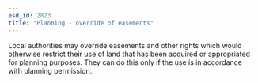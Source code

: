 ```yaml
---
esd_id: 2823
title: "Planning - override of easements"
---
```


Local authorities may override easements and other rights which would otherwise restrict their use of land that has been acquired or appropriated for planning purposes. They can do this only if the use is in accordance with planning permission. 

